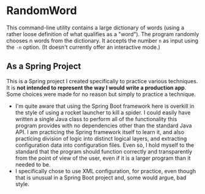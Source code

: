 # RandomWord

This command-line utility contains a large dictionary of words (using a rather loose definition of what qualifies as a "word"). The program randomly chooses n words from the dictionary. It accepts the number `n` as input using the `-n` option. (It doesn't currently offer an interactive mode.)

## As a Spring Project

This is a Spring project I created specifically to practice various techniques. It is **not intended to represent the way I would write a production app**. Some choices were made for no reason but simply to practice a technique.

* I'm quite aware that using the Spring Boot framework here is overkill in the style of using a rocket launcher to kill a spider. I could easily have written a single Java class to perform all of the functionality this program provides with no dependencies other than the standard Java API. I am practicing the Spring framework itself to learn it, and also practicing division of logic into distinct logical layers, and extracting configuration data into configuration files. Even so, I hold myself to the standard that the program should function correctly and transparently from the point of view of the user, even if it is a larger program than it needed to be.
* I specifically chose to use XML configuration, for practice, even though that is unusual in a Spring Boot project and, some would argue, bad style.